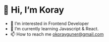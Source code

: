 # 👋 Hi, I’m Koray
- 👀 I’m interested in Frontend Developer
- 🌱 I’m currently learning Javascript & React.
- 📫 How to reach me okorayguner@gmail.com

<!---
kolistawra/kolistawra is a ✨ special ✨ repository because its `README.md` (this file) appears on your GitHub profile.
You can click the Preview link to take a look at your changes.
--->
